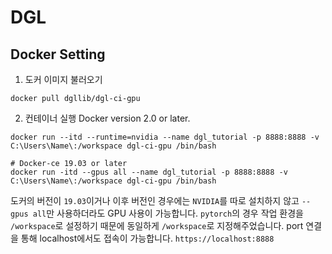 # DGL


## Docker Setting 
1. 도커 이미지 불러오기
```
docker pull dgllib/dgl-ci-gpu
```

2. 컨테이너 실행
Docker version 2.0 or later.
```
docker run --itd --runtime=nvidia --name dgl_tutorial -p 8888:8888 -v C:\Users\Name\:/workspace dgl-ci-gpu /bin/bash
```

```
# Docker-ce 19.03 or later
docker run -itd --gpus all --name dgl_tutorial -p 8888:8888 -v C:\Users\Name\:/workspace dgl-ci-gpu /bin/bash
```
도커의 버전이 `19.03`이거나 이후 버전인 경우에는 `NVIDIA`를 따로 설치하지 않고 `--gpus all`만 사용하더라도 GPU 사용이 가능합니다. `pytorch`의 경우 작업 환경을 `/workspace`로 설정하기 때문에 동일하게 `/workspace`로 지정해주었습니다. port 연결을 통해 localhost에서도 접속이 가능합니다. `https://localhost:8888`
